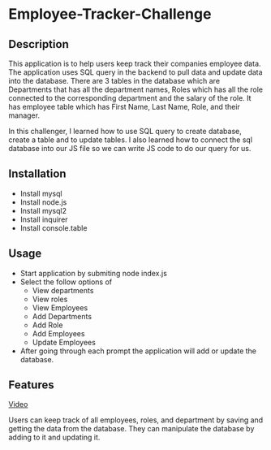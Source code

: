 # Employee-Tracker-Challenge

## Description
This application is to help users keep track their companies employee data. The application uses SQL query in the backend to pull data and update data into the database. There are 3 tables in the database which are Departments that has all the department names, Roles which has all the role connected to the corresponding department and the salary of the role. It has employee table which has First Name, Last Name, Role, and their manager.

In this challenger, I learned how to use SQL query to create database, create a table and to update tables. I also learned how to connect the sql database into our JS file so we can write JS code to do our query for us.
## Installation
- Install mysql
- Install node.js
- Install mysql2
- Install inquirer
- Install console.table
## Usage
- Start application by submiting node index.js
- Select the follow options of
    - View departments
    - View roles
    - View Employees
    - Add Departments
    - Add Role
    - Add Employees
    - Update Employees
- After going through each prompt the application will add or update the database.

## Features
[Video](https://drive.google.com/file/d/1DuWm120feEb-KixXjk-mSvyVo9Jy1zbo/view)

Users can keep track of all employees, roles, and department by saving and getting the data from the database. They can manipulate the database by adding to it and updating it.